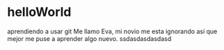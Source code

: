 # helloWorld
aprendiendo a usar git
Me llamo Eva, mi novio me esta ignorando así que mejor me puse a aprender algo nuevo.
ssdasdasdasdasd
